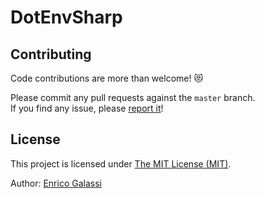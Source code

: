 # DotEnvSharp

## Contributing

Code contributions are more than welcome! 😻

Please commit any pull requests against the `master` branch.  
If you find any issue, please [report it](https://github.com/galassie/dotenv-sharp/issues)!

## License

This project is licensed under [The MIT License (MIT)](https://raw.githubusercontent.com/galassie/dotenv-sharp/master/LICENSE.md).

Author: [Enrico Galassi](https://twitter.com/enricogalassi88)